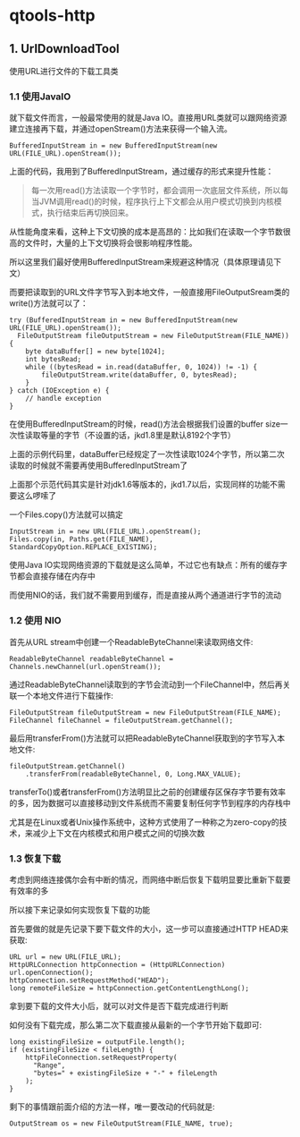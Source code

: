 # qtools-http

## 1. UrlDownloadTool

使用URL进行文件的下载工具类

### 1.1 使用JavaIO

就下载文件而言，一般最常使用的就是Java IO。直接用URL类就可以跟网络资源建立连接再下载，并通过openStream()方法来获得一个输入流。

    BufferedInputStream in = new BufferedInputStream(new URL(FILE_URL).openStream());
    
上面的代码，我用到了BufferedInputStream，通过缓存的形式来提升性能：

> 每一次用read()方法读取一个字节时，都会调用一次底层文件系统，所以每当JVM调用read()的时候，程序执行上下文都会从用户模式切换到内核模式，执行结束后再切换回来。

从性能角度来看，这种上下文切换的成本是高昂的：比如我们在读取一个字节数很高的文件时，大量的上下文切换将会很影响程序性能。

所以这里我们最好使用BufferedInputStream来规避这种情况（具体原理请见下文）

而要把读取到的URL文件字节写入到本地文件，一般直接用FileOutputSream类的write()方法就可以了：

    try (BufferedInputStream in = new BufferedInputStream(new URL(FILE_URL).openStream());
      FileOutputStream fileOutputStream = new FileOutputStream(FILE_NAME)) {
        byte dataBuffer[] = new byte[1024];
        int bytesRead;
        while ((bytesRead = in.read(dataBuffer, 0, 1024)) != -1) {
            fileOutputStream.write(dataBuffer, 0, bytesRead);
        }
    } catch (IOException e) {
        // handle exception
    }
    
在使用BufferedInputStream的时候，read()方法会根据我们设置的buffer size一次性读取等量的字节（不设置的话，jkd1.8里是默认8192个字节）

上面的示例代码里，dataBuffer已经规定了一次性读取1024个字节，所以第二次读取的时候就不需要再使用BufferedInputStream了

上面那个示范代码其实是针对jdk1.6等版本的，jkd1.7以后，实现同样的功能不需要这么啰嗦了

一个Files.copy()方法就可以搞定    

    InputStream in = new URL(FILE_URL).openStream();
    Files.copy(in, Paths.get(FILE_NAME), StandardCopyOption.REPLACE_EXISTING);
    
使用Java IO实现网络资源的下载就是这么简单，不过它也有缺点：所有的缓存字节都会直接存储在内存中

而使用NIO的话，我们就不需要用到缓存，而是直接从两个通道进行字节的流动    

### 1.2 使用 NIO

首先从URL stream中创建一个ReadableByteChannel来读取网络文件:

    ReadableByteChannel readableByteChannel = Channels.newChannel(url.openStream());
    
通过ReadableByteChannel读取到的字节会流动到一个FileChannel中，然后再关联一个本地文件进行下载操作:

    FileOutputStream fileOutputStream = new FileOutputStream(FILE_NAME);
    FileChannel fileChannel = fileOutputStream.getChannel();
    
最后用transferFrom()方法就可以把ReadableByteChannel获取到的字节写入本地文件:

    fileOutputStream.getChannel()
        .transferFrom(readableByteChannel, 0, Long.MAX_VALUE);
        
transferTo()或者transferFrom()方法明显比之前的创建缓存区保存字节要有效率的多，因为数据可以直接移动到文件系统而不需要复制任何字节到程序的内存栈中

尤其是在Linux或者Unix操作系统中，这种方式使用了一种称之为zero-copy的技术，来减少上下文在内核模式和用户模式之间的切换次数
       
### 1.3 恢复下载

考虑到网络连接偶尔会有中断的情况，而网络中断后恢复下载明显要比重新下载要有效率的多

所以接下来记录如何实现恢复下载的功能

首先要做的就是先记录下要下载文件的大小，这一步可以直接通过HTTP HEAD来获取:

    URL url = new URL(FILE_URL);
    HttpURLConnection httpConnection = (HttpURLConnection) url.openConnection();
    httpConnection.setRequestMethod("HEAD");
    long remoteFileSize = httpConnection.getContentLengthLong();
    
拿到要下载的文件大小后，就可以对文件是否下载完成进行判断

如何没有下载完成，那么第二次下载直接从最新的一个字节开始下载即可:

    long existingFileSize = outputFile.length();
    if (existingFileSize < fileLength) {
        httpFileConnection.setRequestProperty(
          "Range", 
          "bytes=" + existingFileSize + "-" + fileLength
        );
    }    

剩下的事情跟前面介绍的方法一样，唯一要改动的代码就是:

    OutputStream os = new FileOutputStream(FILE_NAME, true);
    


